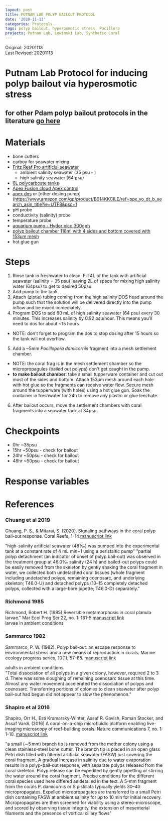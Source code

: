 ```yaml
---
layout: post
title: PUTNAM LAB POLYP BAILOUT PROTOCOL
date: '2020-11-13'
categories: Protocols
tags: polyp bailout, hyperosmotic stress, Pocillora
projects: Putnam Lab, Lewinski Lab, Synthetic Coral
---
```


Original: 20201113  
Last Revised: 20201113  

# Putnam Lab Protocol for inducing polyp bailout via hyperosmotic stress

## for other Pdam polyp bailout protocols in the literature [go here](https://github.com/thesyntheticcoral/SynCoral_Protocols/blob/master/Polyp_Bailout/polyp_bailout_protocols.md)

# Materials
- bone cutters
- carboy for seawater mixing
- [Fritz Reef Pro artificial seawater](https://www.amazon.com/gp/product/B01K4YY8HM/ref=ppx_yo_dt_b_search_asin_title?ie=UTF8&psc=1) 
    - ambient salinity seawater (35 psu - )
    - high salinity seawater (64 psu)
- [6L polycarboate tanks](https://www.amazon.com/gp/product/B0006384LI/ref=ppx_yo_dt_b_asin_title_o02_s00?ie=UTF8&psc=1)
- [Apex Fusion cloud Apex control](https://www.neptunesystems.com/apex-fusion/)
- [apex dos](https://www.neptunesystems.com/dos/) or [other dosing pump] (https://www.amazon.com/gp/product/B014KKCILE/ref=ppx_yo_dt_b_search_asin_title?ie=UTF8&psc=1
- pH probe
- conductivity (salinity) probe
- temperature probe
- [aquarium pump - Hydor pico 300gph](https://www.amazon.com/gp/product/B003SNG9I8/ref=ppx_yo_dt_b_asin_title_o06_s00?ie=UTF8&psc=1)
- [polyp bailout chamber 118ml with 4 sides and bottom covered with 153µm mesh](https://www.amazon.com/gp/product/B00PCJ8T6G/ref=ppx_yo_dt_b_asin_title_o00_s00?ie=UTF8&psc=1)
- hot glue gun

# Steps
1. Rinse tank in freshwater to clean. Fill 4L of the tank with artificial seawater (salinity = 35 psu) leaving 2L of space for mixing high salinity water (64psu) to get to desired 50psu.
2. Add pump to the tank.
3. Attach (ziptie) tubing coming from the high salinity DOS head around the pump such that the solution will be delivered directly into the pump inflow and be mixed immediately.
4. Program DOS to add 60 mL of high salinity seawater (64 psu) every 30 minutes. This increases salinity by 0.92 psu/hour. This means you'll need to dos for about ~15 hours
- NOTE: don't forget to program the dos to stop dosing after 15 hours so the tank will not overflow.
5. Add a ~5mm *Pocillopora damicornis* fragment into a mesh settlement chamber.
- NOTE: the coral frag is in the mesh settlement chamber so the micropropagules (bailed out polyps) don't get caught in the pump.
- **to make bailout chamber**: take a small tupperware container and cut out most of the sides and bottom. Attach 153µm mesh around each hole with hot glue so the fragments can receive water flow. Secure mesh around the tupperware (with holes) using a hot glue gun. Soak the container in freshwater for 24h to remove any plastic or glue leechate.
6. After bailout occurs, move the settlement chambers with coral fragments into a seawater tank at 34psu. 

# Checkpoints
- 0hr ~35psu
- 15hr ~50psu - check for bailout
- 24hr ~50psu - check for bailout
- 48hr ~50psu - check for bailout 

# Response variables

# References

### Chuang et al 2019
Chuang, P. S., & Mitarai, S. (2020). Signaling pathways in the coral polyp bail-out response. Coral Reefs, 1-14.[manuscript link](https://link.springer.com/article/10.1007/s00338-020-01983-x)  

"high-salinity artificial seawater (48‰) was pumped into the experimental tank at a constant rate of 4 mL min−1 using a peristaltic pump"
"partial polyp detachment (an indicator of onset of polyp bail-out) was observed in the treatment group at 46.0‰ salinity (24 h) and bailed-out polyps could be easily removed from the skeleton by gently shaking the coral fragment in water, we collected both undetached coral tissues (whole fragment including undetached polyps, remaining coenosarc, and underlying skeleton; T46.0-U) and detached polyps (10–15 completely detached polyps, collected with a large-bore pipette; T46.0-D) separately." 

### Richmond 1985
Richmond, Robert H. (1985) Reversible metamorphosis in coral planula larvae." Mar Ecol Prog Ser 22, no. 1: 181-5.[manuscript link](https://www.int-res.com/articles/meps/22/m022p181.pdf)  
larvae in ambient conditions  

### Sammarco 1982
Sammarco, P. W. (1982). Polyp bail-out: an escape response to environmental stress and a new means of reproduction in corals. Marine ecology progress series, 10(1), 57-65. [manuscript link](http://www.int-res.com/articles/meps/10/m010p057.pdf)  

adults in ambient conditions  
"Total dissociation of all polyps in a given colony, however, required 2 to 3 d. There was some sloughing of remaining coenosarc tissue at this time. Almost any water movement accelerated the dissociation of polyps and coenosarc. Transferring portions of colonies to clean seawater after polyp bail-out had begun did not appear to slow the phenomenon."  

### Shapiro et al 2016
Shapiro, Orr H., Esti Kramarsky-Winter, Assaf R. Gavish, Roman Stocker, and Assaf Vardi. (2016) A coral-on-a-chip microfluidic platform enabling live-imaging microscopy of reef-building corals. Nature communications 7, no. 1: 1-10. [manuscript link](https://www.nature.com/articles/ncomms10860)  

"a small (∼5 mm) branch tip is removed from the mother colony using a clean stainless-steel bone cutter. The branch tip is placed in an open glass Petri dish filled with filtered artificial seawater (FASW) just covering the coral fragment. A gradual increase in salinity due to water evaporation results in a polyp-bail-out response, with separate polyps released from the coral skeleton. Polyp release can be expedited by gently pipetting or stirring the water around the coral fragment. Precise conditions for the different coral species used here differed as detailed in the text. A 5-mm fragment from the corals P. damicornis or S pistillata typically yields 30–40 micropropagates. Expelled micropropagates are transferred to a small Petri dish containing FASW at ambient salinity for up to 10 min for initial recovery. Micropropagates are then screened for viability using a stereo-microscope, and scored by observing tissue integrity, the extension of mesenterial filaments and the presence of vortical ciliary flows"
